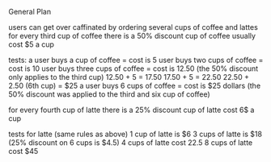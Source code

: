 General Plan

users can get over caffinated by ordering several cups of coffee and lattes
for every third cup of coffee there is a 50% discount
cup of coffee usually cost $5 a cup

tests:
a user buys a cup of coffee = cost is 5
user buys two cups of coffee = cost is 10
user buys three cups of coffee = cost is 12.50 (the 50% discount only applies to the third cup)
12.50 + 5 = 17.50
17.50 + 5 = 22.50
22.50 + 2.50 (6th cup) = $25 
a user buys 6 cups of coffee = cost is $25 dollars (the 50% discount was applied to the third and six cup of coffee)

for every fourth cup of latte there is a 25% discount
cup of latte cost 6$ a cup

tests for latte (same rules as above)
1 cup of latte is $6
3 cups of latte is $18
(25% discount on 6 cups is $4.5)
4 cups of latte cost 22.5
8 cups of latte cost $45 